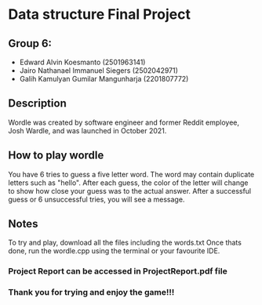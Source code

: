 # Data structure Final Project
## Group 6: 
- Edward Alvin Koesmanto (2501963141) </li>
- Jairo Nathanael Immanuel Siegers (2502042971) </li>
- Galih Kamulyan Gumilar Mangunharja (2201807772) </li>

## Description
Wordle was created by software engineer and former Reddit employee, Josh Wardle, and was launched in October 2021.

## How to play wordle
You have 6 tries to guess a five letter word. The word may contain duplicate letters such as "hello".
After each guess, the color of the letter will change to show how close your guess was to the actual answer.
After a successful guess or 6 unsuccessful tries, you will see a message.

## Notes
To try and play, download all the files including the words.txt
Once thats done, run the wordle.cpp using the terminal or your favourite IDE.

### Project Report can be accessed in ProjectReport.pdf file

### Thank you for trying and enjoy the game!!!